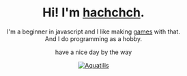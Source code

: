 <div align="center">
<h1> Hi! I'm <a href="https://hachchch.github.io/">hachchch</a>.</h1>
<p>I'm a beginner in javascript and I like making <a href="https://hachchch.github.io/linkTree.html">games</a> with that.<br>
And I do programming as a hobby.</p>
<p>have a nice day by the way</p>

[![Aquatilis](top-langs/?username=hachchch&hide=jupyter%20notebook&layout=compact&theme=radical)](https://hachchch.github.io/Aquatilis/)

